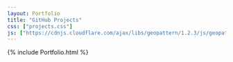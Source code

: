 ```yaml
---
layout: Portfolio
title: "GitHub Projects"
css: ["projects.css"]
js: ["https://cdnjs.cloudflare.com/ajax/libs/geopattern/1.2.3/js/geopattern.min.js", "projects.js"]
---
```

{% include Portfolio.html %}
